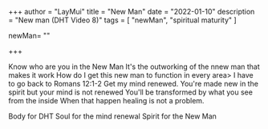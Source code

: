 +++
author = "LayMui"
title = "New Man"
date = "2022-01-10"
description = "New man (DHT Video 8)"
tags = [
    "newMan", "spiritual maturity"
]

newMan= ""

+++

Know who are you in the New Man
It's the outworking of the nnew man that makes it work
How do I get this new man to function in every area>
I have to go back to Romans 12:1-2 Get my mind renewed.
You're made new in the spirit but your mind is not renewed
You'll be transformed by what you see from the inside
When that happen healing is not a problem.

Body for DHT
Soul for the mind renewal
Spirit for the New Man
